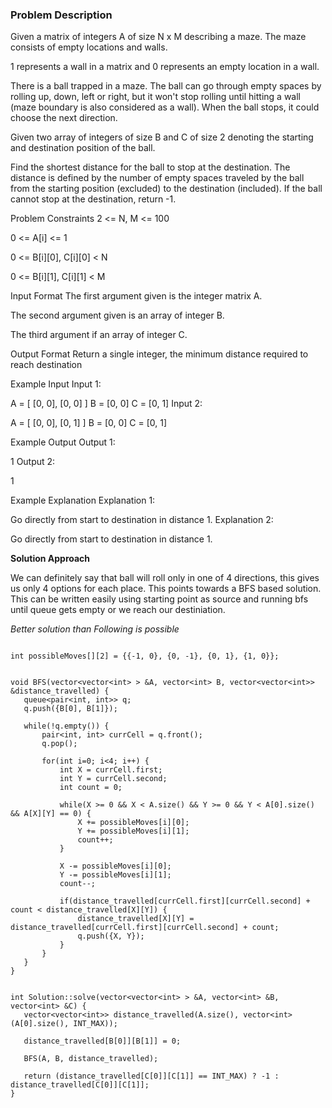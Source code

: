 ### Problem Description

Given a matrix of integers A of size N x M describing a maze. The maze consists of empty locations and walls.

1 represents a wall in a matrix and 0 represents an empty location in a wall.

There is a ball trapped in a maze. The ball can go through empty spaces by rolling up, down, left or right, but it won't stop rolling until hitting a wall (maze boundary is also considered as a wall). When the ball stops, it could choose the next direction.

Given two array of integers of size B and C of size 2 denoting the starting and destination position of the ball.

Find the shortest distance for the ball to stop at the destination. The distance is defined by the number of empty spaces traveled by the ball from the starting position (excluded) to the destination (included). If the ball cannot stop at the destination, return -1.



Problem Constraints
2 <= N, M <= 100

0 <= A[i] <= 1

0 <= B[i][0], C[i][0] < N

0 <= B[i][1], C[i][1] < M



Input Format
The first argument given is the integer matrix A.

The second argument given is an array of integer B.

The third argument if an array of integer C.



Output Format
Return a single integer, the minimum distance required to reach destination



Example Input
Input 1:

A = [ [0, 0], [0, 0] ]
B = [0, 0]
C = [0, 1]
Input 2:

A = [ [0, 0], [0, 1] ]
B = [0, 0]
C = [0, 1]


Example Output
Output 1:

 1
Output 2:

 1


Example Explanation
Explanation 1:

 Go directly from start to destination in distance 1.
Explanation 2:

 Go directly from start to destination in distance 1.
 
 **Solution Approach**
 
   We can definitely say that ball will roll only in one of 4 directions, this gives us only 4 options for each place.
  This points towards a BFS based solution. This can be written easily using starting point as source and running bfs until
  queue gets empty or we reach our destiniation.
  
  
  *Better solution than Following is possible*
 
 ```
 
 int possibleMoves[][2] = {{-1, 0}, {0, -1}, {0, 1}, {1, 0}};


void BFS(vector<vector<int> > &A, vector<int> B, vector<vector<int>> &distance_travelled) {
    queue<pair<int, int>> q;
    q.push({B[0], B[1]});

    while(!q.empty()) {
        pair<int, int> currCell = q.front();
        q.pop();

        for(int i=0; i<4; i++) {
            int X = currCell.first;
            int Y = currCell.second;
            int count = 0;

            while(X >= 0 && X < A.size() && Y >= 0 && Y < A[0].size() && A[X][Y] == 0) {
                X += possibleMoves[i][0];
                Y += possibleMoves[i][1];
                count++;
            }

            X -= possibleMoves[i][0];
            Y -= possibleMoves[i][1];
            count--;

            if(distance_travelled[currCell.first][currCell.second] + count < distance_travelled[X][Y]) {
                distance_travelled[X][Y] = distance_travelled[currCell.first][currCell.second] + count;
                q.push({X, Y});
            }
        }
    }
}


int Solution::solve(vector<vector<int> > &A, vector<int> &B, vector<int> &C) {
    vector<vector<int>> distance_travelled(A.size(), vector<int> (A[0].size(), INT_MAX));

    distance_travelled[B[0]][B[1]] = 0;
   
    BFS(A, B, distance_travelled);

    return (distance_travelled[C[0]][C[1]] == INT_MAX) ? -1 : distance_travelled[C[0]][C[1]];
}
 
 
 ```
